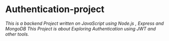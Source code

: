 # Authentication-project

*This is a backend Project written on JavaScript using Node.js , Express and MongoDB*
*This Project is about Exploring Authentication using JWT and other tools.*
